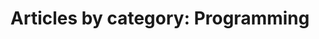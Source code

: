 ---
layout: blog_by_category
title: 'Articles by category: Programming'
category: programming
permalink: /blog/category/programming/

---